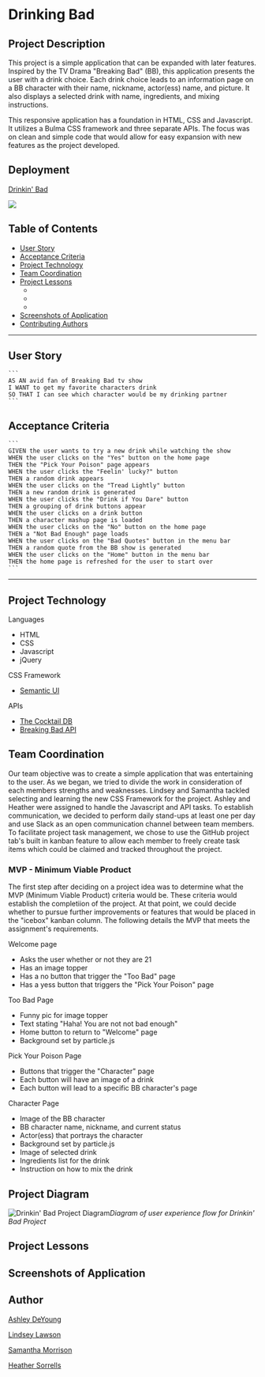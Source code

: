 # Drinking Bad

## Project Description

This project is a simple application that can be expanded with later features. Inspired by the TV Drama "Breaking Bad" (BB), this application presents the user with a drink choice. Each drink choice leads to an information page on a BB character with their name, nickname, actor(ess) name, and picture. It also displays a selected drink with name, ingredients, and mixing instructions.

This responsive application has a foundation in HTML, CSS and Javascript. It utilizes a Bulma CSS framework and three separate APIs. The focus was on clean and simple code that would allow for easy expansion with new features as the project developed. 

## Deployment

  [Drinkin' Bad](https://hlsorrells.github.io/Drinking-Bad/)

  ![](assets/images/.gif)

## Table of Contents

  * [User Story](#user-story)
  * [Acceptance Criteria](#acceptance-criteria)
  * [Project Technology](#project-technology)
  * [Team Coordination](#team-coordination)
  * [Project Lessons](#project-lessons)
    * [](#)
    * [](#)
    * [](#)
  * [Screenshots of Application](#screenshots-of-application)
  * [Contributing Authors](#contributing-authors)

----

  ## User Story

    ```
    AS AN avid fan of Breaking Bad tv show
    I WANT to get my favorite characters drink
    SO THAT I can see which character would be my drinking partner
    ```

  ## Acceptance Criteria

    ```
    GIVEN the user wants to try a new drink while watching the show
    WHEN the user clicks on the "Yes" button on the home page
    THEN the "Pick Your Poison" page appears
    WHEN the user clicks the "Feelin' lucky?" button
    THEN a random drink appears
    WHEN the user clicks on the "Tread Lightly" button
    THEN a new random drink is generated
    WHEN the user clicks the "Drink if You Dare" button
    THEN a grouping of drink buttons appear
    WHEN the user clicks on a drink button
    THEN a character mashup page is loaded
    WHEN the user clicks on the "No" button on the home page
    THEN a "Not Bad Enough" page loads
    WHEN the user clicks on the "Bad Quotes" button in the menu bar
    THEN a random quote from the BB show is generated
    WHEN the user clicks on the "Home" button in the menu bar
    THEN the home page is refreshed for the user to start over
    ```

----

## Project Technology

Languages
- HTML
- CSS
- Javascript
- jQuery

CSS Framework
- [Semantic UI](semantic-ui.com)

APIs
- [The Cocktail DB](https://www.thecocktaildb.com/api.php)
- [Breaking Bad API](https://www.breakingbadapi.com/api/)

## Team Coordination
Our team objective was to create a simple application that was entertaining to the user. As we began, we tried to divide the work in consideration of each members strengths and weaknesses. Lindsey and Samantha tackled selecting and learning the new CSS Framework for the project. Ashley and Heather were assigned to handle the Javascript and API tasks. To establish communication, we decided to perform daily stand-ups at least one per day and use Slack as an open communication channel between team members. To facilitate project task management, we chose to use the GitHub project tab's built in kanban feature to allow each member to freely create task items which could be claimed and tracked throughout the project.

### MVP - Minimum Viable Product
The first step after deciding on a project idea was to determine what the MVP (Minimum Viable Product) criteria would be. These criteria would establish the completiion of the project. At that point, we could decide whether to pursue further improvements or features that would be placed in the "icebox" kanban column. The following details the MVP that meets the assignment's requirements.

Welcome page
- Asks the user whether or not they are 21
- Has an image topper
- Has a no button that trigger the "Too Bad" page
- Has a yess button that triggers the "Pick Your Poison" page

Too Bad Page
- Funny pic for image topper
- Text stating "Haha! You are not not bad enough"
- Home button to return to "Welcome" page
- Background set by particle.js

Pick Your Poison Page
- Buttons that trigger the "Character" page
- Each button will have an image of a drink
- Each button will lead to a specific BB character's page

Character Page
- Image of the BB character
- BB character name, nickname, and current status
- Actor(ess) that portrays the character
- Background set by particle.js
- Image of selected drink
- Ingredients list for the drink
- Instruction on how to mix the drink

## Project Diagram

![Drinkin' Bad Project Diagram](assets/Images/Drinkin_Bad_Project.PNG)*Diagram of user experience flow for Drinkin' Bad Project*


## Project Lessons

## Screenshots of Application

## Author

[Ashley DeYoung](@ashleydeyoung)

[Lindsey Lawson](@lynseahoss)

[Samantha Morrison](@sm-pixel)

[Heather Sorrells](@Hlsorrells)